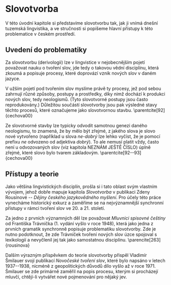 # Slovotvorba

V této úvodní kapitole si představíme slovotvorbu tak, jak ji vnímá dnešní tuzemská lingvistika, a ve stručnosti si popíšeme hlavní přístupy k této problematice v českém prostředí.

## Uvedení do problematiky

Za slovotvorbu (derivologii) lze v lingvistice v nejobecnějším pojetí považovat nauku o tvoření slov, jde tedy o takovou vědní disciplínu, která zkoumá a popisuje procesy, které doprovází vznik nových slov v daném jazyce.

V užším pojetí pod tvořením slov myslíme právě ty procesy, jež pod sebou zahrnují různé způsoby, postupy a prostředky, díky nimž dochází k produkci nových slov, tedy neologismů. (Tyto slovotvorné postupy jsou často reprodukovány.) Důležitou součástí slovotvorby jsou pak výsledné stavy těchto procesů, které označujeme jako slovotvornou stavbu.  \parentcite[92]{cechova00}

Ze slovotvorné stavby lze typicky odvodit samotnou genezi daného neologismu, to znamená, že by mělo být zřejmé, z jakého slova je slovo nové vytvořeno (například u slova *ne-dobrý* lze lehko vyčíst, že je pomocí prefixu *ne* odvozeno od adjektiva *dobrý*). To ale nemusí platit vždy, často není u odvozovaných slov (viz kapitola NEZNÁM JEŠTĚ ČÍSLO) úplně zřejmé, které slovo bylo tvarem základovým. \parentcite[92--93]{cechova00}

## Přístupy a teorie

Jako většina lingvistických disciplín, prošla si i tato oblast svým vlastním vývojem, jehož dobře mapuje kapitola *Slovotvorba* v publikaci Zdeny Rousínové -- *Dějiny českého jazykovědného myšlení*. Pro účely této práce vynecháme historický exkurz a zaměříme se na nejvýznamnější synchronní přístupy v rámci tvoření slov ve 20. a 21. století.

Za jedno z prvních významných děl lze považovat *Mluvnici spisovné češtiny* od Františka Trávníčka (1. vydání vyšlo v roce 1948), která jako jedna z prvních gramatik synchronně popisuje problematiku slovotvorby. Zde je nutno podotknout, že zde Trávníček tvoření nových slov úzce spojoval s lexikologií a nevyčlenil jej tak jako samostatnou disciplínu. \parencite[263]{rousinova}

Dalším výrazným příspěvkem do teorie slovotvorby přispěl Vladimír Šmilauer svojí publikací *Novočeské tvoření slov*, které bylo napsáno v letech 1937--1938, nicméně z geopolitických důvodů dílo vyšlo až v roce 1971. Šmilauer se zde primárně zaměřil na popis procesu, kterým si procházejí mluvčí, chtějí-li vytvářet nové pojmenování pro nějaký jev.  

